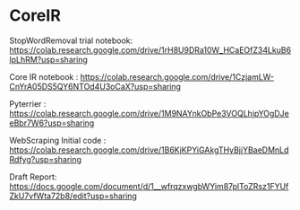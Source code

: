 # CoreIR

StopWordRemoval trial notebook: https://colab.research.google.com/drive/1rH8U9DRa10W_HCaEOfZ34LkuB6lpLhRM?usp=sharing

Core IR notebook : https://colab.research.google.com/drive/1CzjamLW-CnYrA05DS5QY6NTOd4U3oCaX?usp=sharing

Pyterrier : https://colab.research.google.com/drive/1M9NAYnkObPe3VOQLhjpYOgDJeeBbr7W6?usp=sharing

WebScraping Initial code : https://colab.research.google.com/drive/1B6KjKPYiGAkgTHyBjjYBaeDMnLdRdfyg?usp=sharing

Draft Report: https://docs.google.com/document/d/1__wfrqzxwgbWYim87plToZRsz1FYUfZkU7vfWta72b8/edit?usp=sharing
